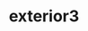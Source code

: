 ---
title: exterior3
layout: collection
collection: home.exterior
entries_layout: grid
classes: wide
---